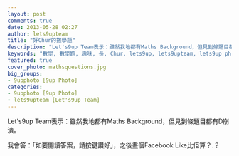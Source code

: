 ```yaml
---
layout: post
comments: true
date: 2013-05-28 02:27
author: lets9upteam
title: "好Chur的數學題"
description: "Let's9up Team表示：雖然我地都有Maths Background，但見到條題目都有D崩潰。我會答：「如要閱讀答案，請按鍵讚好」，之後畫個Facebook Like比佢算？.？"
keywords: "數學, 數學題, 趣味, 長, Chur, lets9up, lets9upteam, lets9up photo"
featured: true
cover_photo: mathsquestions.jpg
big_groups: 
- 9upphoto [9up Photo]
categories: 
- 9upphoto [9up Photo]
- lets9upteam [Let's9up Team]
---
```


Let's9up Team表示：雖然我地都有Maths Background，但見到條題目都有D崩潰。

我會答：「如要閱讀答案，請按鍵讚好」，之後畫個Facebook Like比佢算？.？